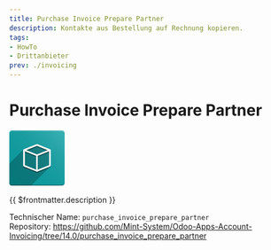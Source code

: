 ```yaml
---
title: Purchase Invoice Prepare Partner
description: Kontakte aus Bestellung auf Rechnung kopieren.
tags:
- HowTo
- Drittanbieter
prev: ./invoicing
---
```

# Purchase Invoice Prepare Partner
![icon_oms_box](attachments/icon_oms_box.png)

{{ $frontmatter.description }}

Technischer Name: `purchase_invoice_prepare_partner`\
Repository: <https://github.com/Mint-System/Odoo-Apps-Account-Invoicing/tree/14.0/purchase_invoice_prepare_partner>